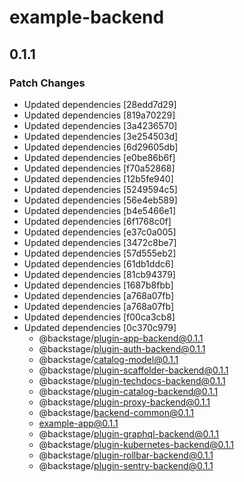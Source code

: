 # example-backend

## 0.1.1
### Patch Changes

- Updated dependencies [28edd7d29]
- Updated dependencies [819a70229]
- Updated dependencies [3a4236570]
- Updated dependencies [3e254503d]
- Updated dependencies [6d29605db]
- Updated dependencies [e0be86b6f]
- Updated dependencies [f70a52868]
- Updated dependencies [12b5fe940]
- Updated dependencies [5249594c5]
- Updated dependencies [56e4eb589]
- Updated dependencies [b4e5466e1]
- Updated dependencies [6f1768c0f]
- Updated dependencies [e37c0a005]
- Updated dependencies [3472c8be7]
- Updated dependencies [57d555eb2]
- Updated dependencies [61db1ddc6]
- Updated dependencies [81cb94379]
- Updated dependencies [1687b8fbb]
- Updated dependencies [a768a07fb]
- Updated dependencies [a768a07fb]
- Updated dependencies [f00ca3cb8]
- Updated dependencies [0c370c979]
  - @backstage/plugin-app-backend@0.1.1
  - @backstage/plugin-auth-backend@0.1.1
  - @backstage/catalog-model@0.1.1
  - @backstage/plugin-scaffolder-backend@0.1.1
  - @backstage/plugin-techdocs-backend@0.1.1
  - @backstage/plugin-catalog-backend@0.1.1
  - @backstage/plugin-proxy-backend@0.1.1
  - @backstage/backend-common@0.1.1
  - example-app@0.1.1
  - @backstage/plugin-graphql-backend@0.1.1
  - @backstage/plugin-kubernetes-backend@0.1.1
  - @backstage/plugin-rollbar-backend@0.1.1
  - @backstage/plugin-sentry-backend@0.1.1
